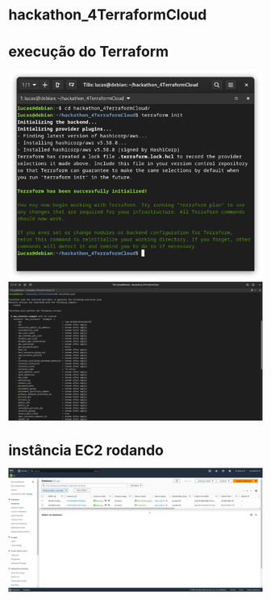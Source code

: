# hackathon_4TerraformCloud
# execução do Terraform
![Descrição da Imagem](https://github.com/lucasdlima11/hackathon_4TerraformCloud/blob/main/Captura%20de%20tela%20de%202024-07-13%2012-26-34.png)
![Descrição da Imagem](https://github.com/lucasdlima11/hackathon_4TerraformCloud/blob/main/Captura%20de%20tela%20de%202024-07-13%2012-27-16.png)
# instância EC2 rodando
![Descrição da Imagem](https://github.com/lucasdlima11/hackathon_4TerraformCloud/blob/main/Captura%20de%20tela%20de%202024-07-13%2013-14-40.png)
